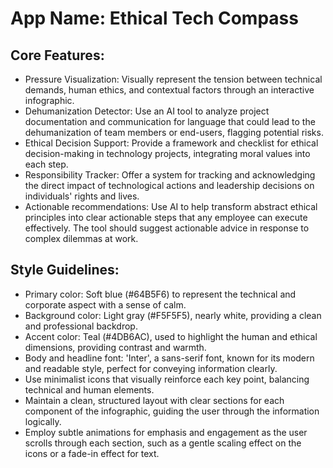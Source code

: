 # **App Name**: Ethical Tech Compass

## Core Features:

- Pressure Visualization: Visually represent the tension between technical demands, human ethics, and contextual factors through an interactive infographic.
- Dehumanization Detector: Use an AI tool to analyze project documentation and communication for language that could lead to the dehumanization of team members or end-users, flagging potential risks.
- Ethical Decision Support: Provide a framework and checklist for ethical decision-making in technology projects, integrating moral values into each step.
- Responsibility Tracker: Offer a system for tracking and acknowledging the direct impact of technological actions and leadership decisions on individuals' rights and lives.
- Actionable recommendations: Use AI to help transform abstract ethical principles into clear actionable steps that any employee can execute effectively. The tool should suggest actionable advice in response to complex dilemmas at work.

## Style Guidelines:

- Primary color: Soft blue (#64B5F6) to represent the technical and corporate aspect with a sense of calm.
- Background color: Light gray (#F5F5F5), nearly white, providing a clean and professional backdrop.
- Accent color: Teal (#4DB6AC), used to highlight the human and ethical dimensions, providing contrast and warmth.
- Body and headline font: 'Inter', a sans-serif font, known for its modern and readable style, perfect for conveying information clearly. 
- Use minimalist icons that visually reinforce each key point, balancing technical and human elements.
- Maintain a clean, structured layout with clear sections for each component of the infographic, guiding the user through the information logically.
- Employ subtle animations for emphasis and engagement as the user scrolls through each section, such as a gentle scaling effect on the icons or a fade-in effect for text.